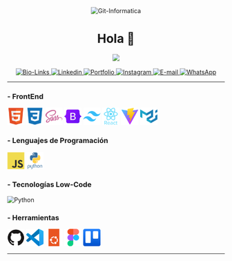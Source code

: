 <div id="header" align="center">
  <img
    src="https://media.giphy.com/media/btwPhnNxMZgBIA5gHj/giphy.gif"
    alt="Git-Informatica"
    width="200"
  />
  <h1 align="center">Hola 👋</h1>
  <p align="center">
    <a href="https://github.com/DenverCoder1/readme-typing-svg"><img src="https://readme-typing-svg.herokuapp.com?font=Time+New+Roman&color=cyan&size=25&center=true&vCenter=true&width=600&height=100&lines=GeneXus+Developer;Front-End+Developer"></a>
  </p>
</div>
<div id="redes" align="center">
   <a href="#"> <!-- https://facuur001.github.io/BioLink.github.io/ -->
    <img
      src="https://img.shields.io/badge/%F0%9F%91%89-BioLinks-violet"
      alt="Bio-Links"
    />
  </a>
  <a href="https://ar.linkedin.com/in/facundo-rullo-152bbb279?trk=people-guest_people_search-card&original_referer=https%3A%2F%2Fwww.linkedin.com%2F">
    <img
      src="https://img.shields.io/badge/%F0%9F%91%89-Linkedin-blue"
      alt="Linkedin"
    />
  </a>
  <a href="#"> <!-- https://facuur001.github.io/Portfolio.github.io/ -->
    <img
      src="https://img.shields.io/badge/%F0%9F%91%89-Portfolio-yellow"
      alt="Portfolio"
    />
  </a>
  <a href="#"> <!--https://www.instagram.com/_facujs/-->
    <img
      src="https://img.shields.io/badge/%F0%9F%91%89-Instagram-pink"
      alt="Instagram"
    />
  </a>
   <a href="https://mail.google.com/mail/u/0/?fs=1&tf=cm&source=mailto&to=facundorullo132@gmail.com">
    <img
      src="https://img.shields.io/badge/%F0%9F%91%89-E--mail-red"
      alt="E-mail"
    />
  </a>
  <a href="#"> <!--https://api.whatsapp.com/send/?phone=%2B5493515453894&text&type=phone_number&app_absent=0-->
    <img
      src="https://img.shields.io/badge/%F0%9F%91%89-WhatsApp-green"
      alt="WhatsApp"
    />
  </a>
</div>

---
<div id="herramientas" align="left">
    <div>
        <h3>- FrontEnd</h3>
        <img src="https://github.com/devicons/devicon/blob/master/icons/html5/html5-original.svg" alt="HTML" width="40px" height="40px">
        <img src="https://github.com/devicons/devicon/blob/master/icons/css3/css3-plain.svg" width="40px" height="40px">
        <img src="https://github.com/devicons/devicon/blob/master/icons/sass/sass-original.svg" alt="SASS" width="40px" height="40px">
        <img src="https://github.com/devicons/devicon/blob/master/icons/bootstrap/bootstrap-original.svg" alt="BootStrap" width="40px" height="40px">
        <img src="https://github.com/devicons/devicon/blob/master/icons/tailwindcss/tailwindcss-original.svg" alt="Tailwinds" width="40px" height="40px">
        <img src="https://github.com/devicons/devicon/blob/master/icons/react/react-original-wordmark.svg" alt="React" width="40px" height="40px">
        <img src="https://github.com/devicons/devicon/blob/master/icons/vitejs/vitejs-original.svg" alt="Vite-JS" width="40px" height="40px">
        <img src="https://github.com/devicons/devicon/blob/master/icons/materialui/materialui-original.svg" alt="React MUI" width="40px" height="40px">
    </div>
    <div>
        <h3>- Lenguajes de Programación</h3>
        <img src="https://github.com/devicons/devicon/blob/master/icons/javascript/javascript-original.svg" alt="JavaScript" width="40px" height="40px">
        <img src="https://github.com/devicons/devicon/blob/master/icons/python/python-original-wordmark.svg" alt="Python" width="40px" height="40px">
    </div>
    <div>
        <h3>- Tecnologías Low-Code</h3>
        <img src="https://avatars.githubusercontent.com/u/16494738?s=200&v=4" alt="Python" width="40px" height="40px">
    </div>
    <div>
        <h3>- Herramientas</h3>
        <img src="https://github.com/devicons/devicon/blob/master/icons/github/github-original.svg" alt="GitHub" width="40px" height="40px">
        <img src="https://github.com/devicons/devicon/blob/master/icons/vscode/vscode-original.svg" alt="VSC" width="40px" height="40px">
        <img src="https://github.com/devicons/devicon/blob/master/icons/ubuntu/ubuntu-original.svg" alt="Linux-Ubuntu" width="40px" height="40px">
        <img src="https://github.com/devicons/devicon/blob/master/icons/figma/figma-original.svg" alt="Figma" width="40px" height="40px">  
        <img src="https://github.com/devicons/devicon/blob/master/icons/trello/trello-original.svg" alt="Trello" width="40px" height="40px">
    </div>
</div>
<hr/>
